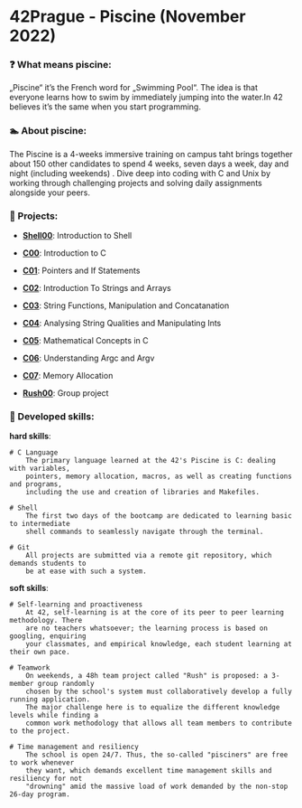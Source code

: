 # 42Prague - Piscine (November 2022)

### ❓ What means piscine:

„Piscine“ it’s the French word for „Swimming Pool“. The idea is that everyone learns how to swim by immediately jumping into the water.In 42 believes it’s the same when you start programming.

### 🏊 About piscine:

The Piscine is a 4-weeks immersive training on campus taht brings together about 150 other candidates to spend 4 weeks, seven days a week, day and night (including weekends) . 
Dive deep into coding with C and Unix by working through challenging projects and solving daily assignments alongside your peers.

### 🧮 Projects:

- **[Shell00](https://github.com/FranzFerdinand22/42-piscine/tree/main/Shell00)**: Introduction to Shell

- **[C00](https://github.com/FranzFerdinand22/42-piscine/tree/main/C00)**: Introduction to C

- **[C01](https://github.com/FranzFerdinand22/42-piscine/tree/main/C01)**: Pointers and If Statements

- **[C02](https://github.com/FranzFerdinand22/42-piscine/tree/main/C02)**: Introduction To Strings and Arrays

- **[C03](https://github.com/FranzFerdinand22/42-piscine/tree/main/C03)**: String Functions, Manipulation and Concatanation

- **[C04](https://github.com/FranzFerdinand22/42-piscine/tree/main/C04)**: Analysing String Qualities and Manipulating Ints

- **[C05](https://github.com/FranzFerdinand22/42-piscine/tree/main/C05)**: Mathematical Concepts in C

- **[C06](https://github.com/FranzFerdinand22/42-piscine/tree/main/C06)**: Understanding Argc and Argv

- **[C07](https://github.com/FranzFerdinand22/42-piscine/tree/main/C07)**: Memory Allocation

- **[Rush00](https://github.com/FranzFerdinand22/42-piscine/tree/main/Rush00)**: Group project



### 🦾 Developed skills:

**hard skills**:
```
# C Language
	The primary language learned at the 42's Piscine is C: dealing with variables,
	pointers, memory allocation, macros, as well as creating functions and programs,
	including the use and creation of libraries and Makefiles.

# Shell
	The first two days of the bootcamp are dedicated to learning basic to intermediate
	shell commands to seamlessly navigate through the terminal.

# Git
	All projects are submitted via a remote git repository, which demands students to
	be at ease with such a system.
```

**soft skills**:
```
# Self-learning and proactiveness
	At 42, self-learning is at the core of its peer to peer learning methodology. There
	are no teachers whatsoever; the learning process is based on googling, enquiring
	your classmates, and empirical knowledge, each student learning at their own pace.

# Teamwork
	On weekends, a 48h team project called "Rush" is proposed: a 3-member group randomly
	chosen by the school's system must collaboratively develop a fully running application.
	The major challenge here is to equalize the different knowledge levels while finding a
	common work methodology that allows all team members to contribute to the project.

# Time management and resiliency
	The school is open 24/7. Thus, the so-called "pisciners" are free to work whenever
	they want, which demands excellent time management skills and resiliency for not
	"drowning" amid the massive load of work demanded by the non-stop 26-day program.
```
